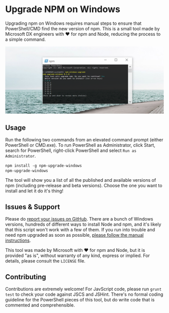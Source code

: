 # Upgrade NPM on Windows
Upgrading npm on Windows requires manual steps to ensure that PowerShell/CMD find the new version of npm. This is a small tool made by Microsoft DX engineers with :heart: for npm and Node, reducing the process to a simple command.

![](https://raw.githubusercontent.com/felixrieseberg/npm-windows-upgrade/gh-pages/screenshot.png)

## Usage
Run the following two commands from an elevated command prompt (either PowerShell or CMD.exe). To run PowerShell as Administrator, click Start, search for PowerShell, right-click PowerShell and select `Run as Administrator`.

```
npm install -g npm-upgrade-windows
npm-upgrade-windows
```

The tool will show you a list of all the published and available versions of npm (including pre-release and beta versions). Choose the one you want to install and let it do it's thing!

## Issues & Support
Please do [report your issues on GitHub](https://github.com/felixrieseberg/npm-windows-upgrade/issues). There are a bunch of Windows versions, hundreds of different ways to install Node and npm, and it's likely that this script won't work with a few of them. If you run into trouble and need npm upgraded as soon as possible, [please follow the manual instructions](https://github.com/npm/npm/wiki/Troubleshooting#upgrading-on-windows).

This tool was made by Microsoft with :heart: for npm and Node, but it is provided "as is", without warranty of any kind, express or
implied. For details, please consult the `LICENSE` file.

## Contributing
Contributions are extremely welcome! For JavScript code, please run `grunt test` to check your code against JSCS and JSHint. There's no formal coding guideline for the PowerShell pieces of this tool, but do write code that is commented and comprehensible.